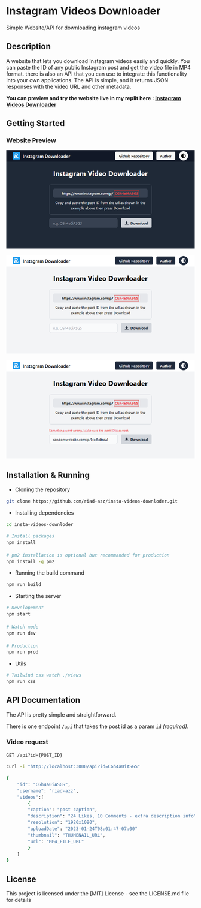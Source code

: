 # Instagram Videos Downloader

Simple Website/API for downloading instagram videos

## Description

A website that lets you download Instagram videos easily and quickly. You can paste the ID of any public Instagram post and get the video file in MP4 format. there is also an API that you can use to integrate this functionality into your own applications. The API is simple, and it returns JSON responses with the video URL and other metadata.

**You can preview and try the website live in my replit here : [Instagram Videos Downloader](https://insta-vids-downloder.riadazzoun.repl.co)**

## Getting Started

### Website Preview

![webpage preview image](screenshots/sc-01.png)

![webpage preview image](screenshots/sc-02.png)

![webpage preview image](screenshots/sc-03.png)

## Installation & Running

- Cloning the repository

```bash
git clone https://github.com/riad-azz/insta-videos-downloder.git
```

- Installing dependencies

```bash
cd insta-videos-downloder
```

```bash
# Install packages
npm install

# pm2 installation is optional but recommanded for production
npm install -g pm2
```

- Running the build command

```bash
npm run build
```

- Starting the server

```bash
# Developement
npm start

# Watch mode
npm run dev

# Production
npm run prod
```

- Utils

```bash
# Tailwind css watch ./views
npm run css
```

## API Documentation

The API is pretty simple and straightforward.

There is one endpoint `/api` that takes the post id as a param `id` _(required)_.

### Video request

`GET /api?id={POST_ID}`

```bash
curl -i "http://localhost:3000/api?id=CGh4a0iASGS"
```

```bash
{
    "id": "CGh4a0iASGS",
    "username": "riad-azz",
    "videos":[
        {
        "caption": "post caption",
        "description": "24 Likes, 10 Comments - extra description info",
        "resolution": "1920x1080",
        "uploadDate": "2023-01-24T08:01:47-07:00"
        "thumbnail": "THUMBNAIL_URL",
        "url": "MP4_FILE_URL"
        }
    ]
}
```

## License

This project is licensed under the [MIT] License - see the LICENSE.md file for details
